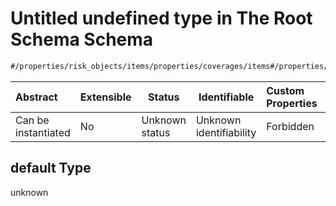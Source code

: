 # Untitled undefined type in The Root Schema Schema

```txt
#/properties/risk_objects/items/properties/coverages/items#/properties/risk_objects/items/properties/coverages/items/default
```




| Abstract            | Extensible | Status         | Identifiable            | Custom Properties | Additional Properties | Access Restrictions | Defined In                                                                  |
| :------------------ | ---------- | -------------- | ----------------------- | :---------------- | --------------------- | ------------------- | --------------------------------------------------------------------------- |
| Can be instantiated | No         | Unknown status | Unknown identifiability | Forbidden         | Allowed               | none                | [quotes.schema.json\*](../../out/quotes.schema.json "open original schema") |

## default Type

unknown
